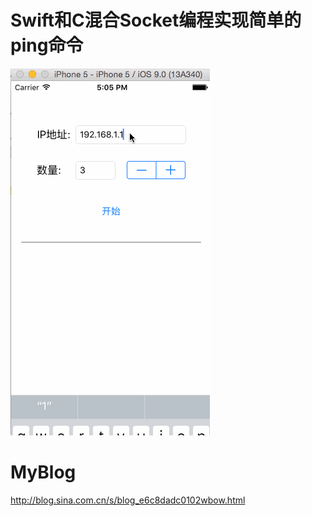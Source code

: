 # Swift和C混合Socket编程实现简单的ping命令
![](/xwjack.gif?raw=true)
# MyBlog
http://blog.sina.com.cn/s/blog_e6c8dadc0102wbow.html

